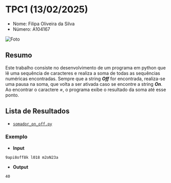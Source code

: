 # TPC1 (13/02/2025)
- Nome: Filipa Oliveira da Silva
- Número: A104167

![Foto](https://avatars.githubusercontent.com/u/144493282?v=4)

## Resumo
Este trabalho consiste no desenvolvimento de um programa em python que lê uma sequência de caracteres e realiza a soma de todas as sequências numéricas encontradas. Sempre que a string ***Off*** for encontrada, realiza-se uma pausa na soma, que volta a ser ativada caso se encontre a string ***On***. Ao encontrar o caractere ***=***, o programa exibe o resultado da soma até esse ponto.

## Lista de Resultados
- [`somador_on_off.py`](./somador_on_off.py)

### Exemplo
- **Input**
```
9api8off8k l018 m2oN23a
```
- **Output**
```
40
```
